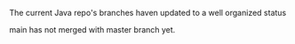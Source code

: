 The current Java repo's branches haven updated to a well organized status

main has not merged with master branch yet.
